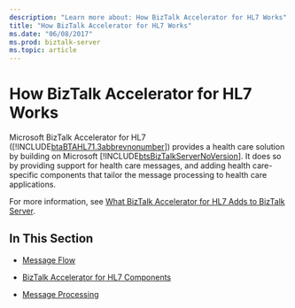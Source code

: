 ```yaml
---
description: "Learn more about: How BizTalk Accelerator for HL7 Works"
title: "How BizTalk Accelerator for HL7 Works"
ms.date: "06/08/2017"
ms.prod: biztalk-server
ms.topic: article
---
```

# How BizTalk Accelerator for HL7 Works
Microsoft BizTalk Accelerator for HL7 ([!INCLUDE[btaBTAHL71.3abbrevnonumber](../../includes/btabtahl71-3abbrevnonumber-md.md)]) provides a health care solution by building on Microsoft [!INCLUDE[btsBizTalkServerNoVersion](../../includes/btsbiztalkservernoversion-md.md)]. It does so by providing support for health care messages, and adding health care-specific components that tailor the message processing to health care applications.  
  
 For more information, see [What BizTalk Accelerator for HL7 Adds to BizTalk Server](../../adapters-and-accelerators/accelerator-hl7/what-biztalk-accelerator-for-hl7-adds-to-biztalk-server.md).  
  
## In This Section  
  
-   [Message Flow](../../adapters-and-accelerators/accelerator-hl7/message-flow.md)  
  
-   [BizTalk Accelerator for HL7 Components](../../adapters-and-accelerators/accelerator-hl7/biztalk-accelerator-for-hl7-components.md)  
  
-   [Message Processing](../../adapters-and-accelerators/accelerator-hl7/message-processing.md)

